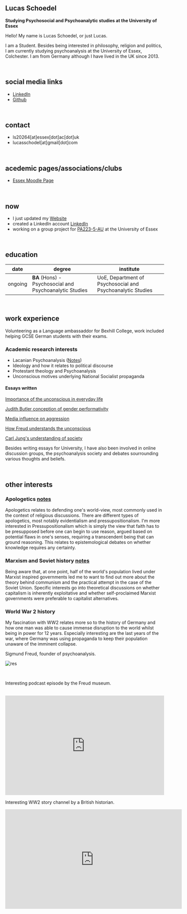 ## Lucas Schoedel
**Studying Psychosocial and Psychoanalytic studies at the University of Essex**  

Hello! My name is Lucas Schoedel, or just Lucas. 

I am a Student. Besides being interested in philosophy, religion and politics, I am currently studying psychoanalysis at the University of Essex, Colchester. I am from Germany although I have lived in the UK since 2013. 

<br>

## social media links
- [LinkedIn](https://www.linkedin.com/in/lucas-schoedel-1a5649225/)
- [Github](https://github.com/2001057)

<br>

## contact
- ls20264[at]essex[dot]ac[dot]uk
- lucasschodel[at]gmail[dot]com

<br>

## acedemic pages/associations/clubs
- [Essex Moodle Page](https://moodle.essex.ac.uk/user/profile.php?id=164180)

<br>

## now
- I just updated my [Website](https://2001057.github.io/CS220-AU-portfolio/)
- created a LinkedIn account [LinkedIn](https://www.linkedin.com/in/lucas-schoedel-1a5649225/)
- working on a group project for [PA223-5-AU](https://www1.essex.ac.uk/modules/Default.aspx?coursecode=PA223&level=5&period=AU&campus=CO&year=21/) at the University of Essex

<br>

## education

| date | degree | institute |
--- | --- | ---
| ongoing | **BA** (Hons) - Psychosocial and Psychoanalytic Studies | UoE, Department of Psychosocial and Psychoanalytic Studies |

<br>

## work experience
Volunteering as a Language ambassaddor for Bexhill College, work included helping GCSE German students with their exams.

### Academic research interests
- Lacanian Psychoanalysis ([Notes](https://github.com/2001057/CS220-AU-portfolio/blob/main/assets/document/Lacan.pdf))
- Ideology and how it relates to political discourse
- Protestant theology and Psychoanalysis
- Unconscious motives underlying National Socialist propaganda

#### Essays written
[Importance of the unconscious in everyday life](https://github.com/2001057/CS220-AU-portfolio/blob/main/assets/document/Unconscious%20Essay_2001057.pdf)

[Judith Butler conception of gender performativity](https://github.com/2001057/CS220-AU-portfolio/blob/main/assets/document/PA134_2001057.pdf)

[Media influence on aggression](https://github.com/2001057/CS220-AU-portfolio/blob/main/assets/document/Media%20influence%20on%20aggression.pdf)

[How Freud understands the unconscious](https://github.com/2001057/CS220-AU-portfolio/blob/main/assets/document/PA208_2001057%20Freud.pdf)

[Carl Jung's understanding of society](https://github.com/2001057/CS220-AU-portfolio/blob/main/assets/document/PA209_2001057.pdf)

Besides writing essays for University, I have also been involved in online discussion groups, the psychoanalysis society and debates sourrounding various thoughts and beliefs.

<br>

## other interests
### Apologetics [notes](https://github.com/2001057/CS220-AU-portfolio/blob/main/assets/document/Pressupositionalism.pdf)
Apologetics relates to defending one's world-view, most commonly used in the context of religious discussions. There are different types of apologetics, most notably evidentialism and pressupositionalism. I'm more interested in Pressupositionalism which is simply the view that faith has to be presupposed before one can begin to use reason, argued based on potential flaws in one's senses, requiring a transcendent being that can ground reasoning. This relates to epistemological debates on whether knowledge requires any certainty.

### Marxism and Soviet history [notes](https://github.com/2001057/CS220-AU-portfolio/blob/main/assets/document/Marxism.pdf)
Being aware that, at one point, half of the world's population lived under Marxist inspired governments led me to want to find out more about the theory behind communism and the practical attempt in the case of the Soviet Union. Specific interests go into theoretical discussions on whether capitalism is inherently exploitative and whether self-proclaimed Marxist governments were preferable to capitalist alternatives.

### World War 2 history
My fascination with WW2 relates more so to the history of Germany and how one man was able to cause immense disruption to the world whilst being in power for 12 years. Especially interesting are the last years of the war, where Germany was using propaganda to keep their population unaware of the imminent collapse.
<br>

Sigmund Freud, founder of psychoanalysis.

![res](https://i.ibb.co/r2J6DLv/Sigmund-Freud1.jpg)

<br>

Interesting podcast episode by the Freud museum.

<br>

<iframe title="Freud Museum London: Psychoanalysis Podcasts" allowtransparency="true" height="315" width="100%" style="border: none; min-width: min(100%, 430px);" scrolling="no" data-name="pb-iframe-player" src="https://www.podbean.com/player-v2/?i=fb92s-5485a-pbblog-playlist&share=1&download=1&skin=f6f6f6&btn-skin=8bbb4e&size=315" allowfullscreen=""></iframe>

<br>

Interesting WW2 story channel by a British historian.

<iframe width="560" height="315" src="https://www.youtube.com/embed/Lo3vzQ9NGL0" title="YouTube video player" frameborder="0" allow="accelerometer; autoplay; clipboard-write; encrypted-media; gyroscope; picture-in-picture" allowfullscreen></iframe>

<br><br> 
